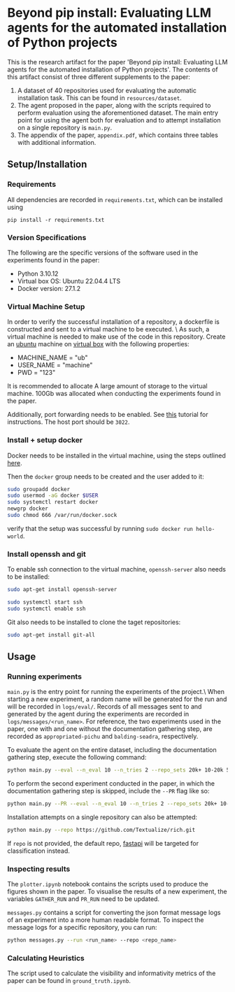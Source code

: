 # Beyond pip install: Evaluating LLM agents for the automated installation of Python projects

This is the research artifact for the paper 'Beyond pip install: Evaluating LLM agents for the automated installation of Python projects'.
The contents of this artifact consist of three different supplements to the paper:
1. A dataset of 40 repositories used for evaluating the automatic installation task. This can be found in `resources/dataset`.
2. The agent proposed in the paper, along with the scripts required to perform evaluation using the aforementioned dataset. The main entry point for using the agent both for evaluation and to attempt installation on a single repository is `main.py`.
3. The appendix of the paper, `appendix.pdf`, which contains three tables with additional information.

## Setup/Installation

### Requirements
All dependencies are recorded in `requirements.txt`, which can be installed using
```
pip install -r requirements.txt
```

### Version Specifications
The following are the specific versions of the software used in the experiments found in the paper:
- Python 3.10.12
- Virtual box OS: Ubuntu 22.04.4 LTS
- Docker version: 27.1.2

### Virtual Machine Setup
In order to verify the successful installation of a repository,
a dockerfile is constructed and sent to a virtual machine to be executed. \\
As such, a virtual machine is needed to make use of the code in this repository.
Create an [ubuntu](https://ubuntu.com/download/desktop) machine on [virtual box](https://www.virtualbox.org/) with the following properties:
- MACHINE_NAME = "ub"
- USER_NAME = "machine"
- PWD = "123"

It is recommended to allocate A large amount of storage to the virtual machine. 100Gb was allocated when conducting the experiments found in the paper.

Additionally, port forwarding needs to be enabled.
See [this](https://dev.to/developertharun/easy-way-to-ssh-into-virtualbox-machine-any-os-just-x-steps-5d9i) tutorial for instructions.
The host port should be `3022`.

### Install + setup docker
Docker needs to be installed in the virtual machine, using the steps outlined [here](https://docs.docker.com/engine/install/ubuntu/).

Then the `docker` group needs to be created and the user added to it:
```bash
sudo groupadd docker
sudo usermod -aG docker $USER
sudo systemctl restart docker
newgrp docker
sudo chmod 666 /var/run/docker.sock
```

verify that the setup was successful by running `sudo docker run hello-world`.

### Install openssh and git
To enable ssh connection to the virtual machine, `openssh-server` also needs to be installed:
```bash
sudo apt-get install openssh-server

sudo systemctl start ssh
sudo systemctl enable ssh

```
Git also needs to be installed to clone the taget repositories:
```bash
sudo apt-get install git-all
```


## Usage

### Running experiments
`main.py` is the entry point for running the experiments of the project.\\
When starting a new experiment, a random name will be generated for the run and will be recorded in `logs/eval/`.
Records of all messages sent to and generated by the agent during the experiments are recorded in `logs/messages/<run_name>`.
For reference, the two experiments used in the paper, one with and one without the documentation gathering step, are recorded as `appropriated-pichu` and `balding-seadra`, respectively.

To evaluate the agent on the entire dataset, including the documentation gathering step, execute the following command:
```bash
python main.py --eval --n_eval 10 --n_tries 2 --repo_sets 20k+ 10-20k 5-10k 1-5k
```
To perform the second experiment conducted in the paper, in which the documentation gathering step is skipped, include the `--PR` flag like so:
```bash
python main.py --PR --eval --n_eval 10 --n_tries 2 --repo_sets 20k+ 10-20k 5-10k 1-5k
```

Installation attempts on a single repository can also be attempted:
```bash
python main.py --repo https://github.com/Textualize/rich.git
```
If `repo` is not provided, the default repo, [fastapi](https://github.com/tiangolo/fastapi.git) will be targeted for classification instead.

### Inspecting results

The `plotter.ipynb` notebook contains the scripts used to produce the figures shown in the paper.
To visualise the results of a new experiment, the variables `GATHER_RUN` and `PR_RUN` need to be updated.

`messages.py` contains a script for converting the json format message logs of an experiment into a more human readable format.
To inspect the message logs for a specific repository, you can run:
```bash
python messages.py --run <run_name> --repo <repo_name>
```


### Calculating Heuristics
The script used to calculate the visibility and informativity metrics of the paper can be found in `ground_truth.ipynb`.